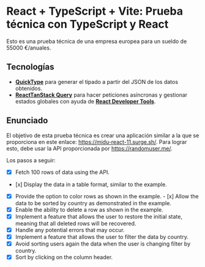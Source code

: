 # React + TypeScript + Vite: Prueba técnica con TypeScript y React

Esto es una prueba técnica de una empresa europea para un sueldo de 55000 €/anuales.

## Tecnologías

- [**QuickType**](https://quicktype.io/typescript) para generar el tipado a partir del JSON de los datos obtenidos.
- [**ReactTanStack Query**](https://tanstack.com/query/latest/docs/framework/react/reference/useInfiniteQuery) para hacer peticiones asíncronas y gestionar estados globales con ayuda de [**React Developer Tools**](https://tanstack.com/query/latest/docs/framework/react/devtools).

## Enunciado

El objetivo de esta prueba técnica es crear una aplicación similar a la que se proporciona en este enlace: https://midu-react-11.surge.sh/. Para lograr esto, debe usar la API proporcionada por https://randomuser.me/.

Los pasos a seguir:

- [x] Fetch 100 rows of data using the API.
- [x] Display the data in a table format, similar to the example.
- [x] Provide the option to color rows as shown in the example.
- [x] Allow the data to be sorted by country as demonstrated in the example.
- [x] Enable the ability to delete a row as shown in the example.
- [x] Implement a feature that allows the user to restore the initial state, meaning that all deleted rows will be recovered.
- [x] Handle any potential errors that may occur.
- [x] Implement a feature that allows the user to filter the data by country.
- [x] Avoid sorting users again the data when the user is changing filter by country.
- [x] Sort by clicking on the column header.
